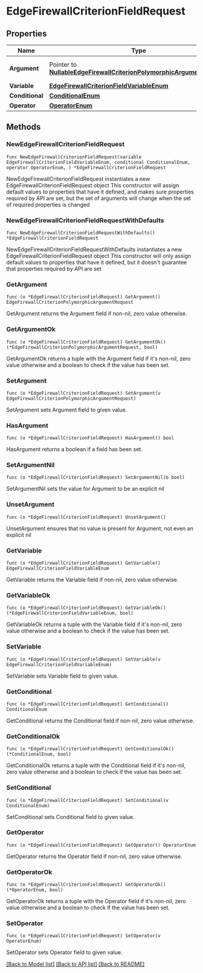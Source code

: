 # EdgeFirewallCriterionFieldRequest

## Properties

Name | Type | Description | Notes
------------ | ------------- | ------------- | -------------
**Argument** | Pointer to [**NullableEdgeFirewallCriterionPolymorphicArgumentRequest**](EdgeFirewallCriterionPolymorphicArgumentRequest.md) |  | [optional] [default to ]
**Variable** | [**EdgeFirewallCriterionFieldVariableEnum**](EdgeFirewallCriterionFieldVariableEnum.md) |  | 
**Conditional** | [**ConditionalEnum**](ConditionalEnum.md) |  | 
**Operator** | [**OperatorEnum**](OperatorEnum.md) |  | 

## Methods

### NewEdgeFirewallCriterionFieldRequest

`func NewEdgeFirewallCriterionFieldRequest(variable EdgeFirewallCriterionFieldVariableEnum, conditional ConditionalEnum, operator OperatorEnum, ) *EdgeFirewallCriterionFieldRequest`

NewEdgeFirewallCriterionFieldRequest instantiates a new EdgeFirewallCriterionFieldRequest object
This constructor will assign default values to properties that have it defined,
and makes sure properties required by API are set, but the set of arguments
will change when the set of required properties is changed

### NewEdgeFirewallCriterionFieldRequestWithDefaults

`func NewEdgeFirewallCriterionFieldRequestWithDefaults() *EdgeFirewallCriterionFieldRequest`

NewEdgeFirewallCriterionFieldRequestWithDefaults instantiates a new EdgeFirewallCriterionFieldRequest object
This constructor will only assign default values to properties that have it defined,
but it doesn't guarantee that properties required by API are set

### GetArgument

`func (o *EdgeFirewallCriterionFieldRequest) GetArgument() EdgeFirewallCriterionPolymorphicArgumentRequest`

GetArgument returns the Argument field if non-nil, zero value otherwise.

### GetArgumentOk

`func (o *EdgeFirewallCriterionFieldRequest) GetArgumentOk() (*EdgeFirewallCriterionPolymorphicArgumentRequest, bool)`

GetArgumentOk returns a tuple with the Argument field if it's non-nil, zero value otherwise
and a boolean to check if the value has been set.

### SetArgument

`func (o *EdgeFirewallCriterionFieldRequest) SetArgument(v EdgeFirewallCriterionPolymorphicArgumentRequest)`

SetArgument sets Argument field to given value.

### HasArgument

`func (o *EdgeFirewallCriterionFieldRequest) HasArgument() bool`

HasArgument returns a boolean if a field has been set.

### SetArgumentNil

`func (o *EdgeFirewallCriterionFieldRequest) SetArgumentNil(b bool)`

 SetArgumentNil sets the value for Argument to be an explicit nil

### UnsetArgument
`func (o *EdgeFirewallCriterionFieldRequest) UnsetArgument()`

UnsetArgument ensures that no value is present for Argument, not even an explicit nil
### GetVariable

`func (o *EdgeFirewallCriterionFieldRequest) GetVariable() EdgeFirewallCriterionFieldVariableEnum`

GetVariable returns the Variable field if non-nil, zero value otherwise.

### GetVariableOk

`func (o *EdgeFirewallCriterionFieldRequest) GetVariableOk() (*EdgeFirewallCriterionFieldVariableEnum, bool)`

GetVariableOk returns a tuple with the Variable field if it's non-nil, zero value otherwise
and a boolean to check if the value has been set.

### SetVariable

`func (o *EdgeFirewallCriterionFieldRequest) SetVariable(v EdgeFirewallCriterionFieldVariableEnum)`

SetVariable sets Variable field to given value.


### GetConditional

`func (o *EdgeFirewallCriterionFieldRequest) GetConditional() ConditionalEnum`

GetConditional returns the Conditional field if non-nil, zero value otherwise.

### GetConditionalOk

`func (o *EdgeFirewallCriterionFieldRequest) GetConditionalOk() (*ConditionalEnum, bool)`

GetConditionalOk returns a tuple with the Conditional field if it's non-nil, zero value otherwise
and a boolean to check if the value has been set.

### SetConditional

`func (o *EdgeFirewallCriterionFieldRequest) SetConditional(v ConditionalEnum)`

SetConditional sets Conditional field to given value.


### GetOperator

`func (o *EdgeFirewallCriterionFieldRequest) GetOperator() OperatorEnum`

GetOperator returns the Operator field if non-nil, zero value otherwise.

### GetOperatorOk

`func (o *EdgeFirewallCriterionFieldRequest) GetOperatorOk() (*OperatorEnum, bool)`

GetOperatorOk returns a tuple with the Operator field if it's non-nil, zero value otherwise
and a boolean to check if the value has been set.

### SetOperator

`func (o *EdgeFirewallCriterionFieldRequest) SetOperator(v OperatorEnum)`

SetOperator sets Operator field to given value.



[[Back to Model list]](../README.md#documentation-for-models) [[Back to API list]](../README.md#documentation-for-api-endpoints) [[Back to README]](../README.md)



